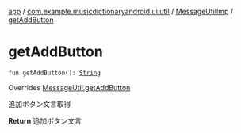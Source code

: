 [app](../../index.md) / [com.example.musicdictionaryandroid.ui.util](../index.md) / [MessageUtilImp](index.md) / [getAddButton](./get-add-button.md)

# getAddButton

`fun getAddButton(): `[`String`](https://kotlinlang.org/api/latest/jvm/stdlib/kotlin/-string/index.html)

Overrides [MessageUtil.getAddButton](../-message-util/get-add-button.md)

追加ボタン文言取得

**Return**
追加ボタン文言

